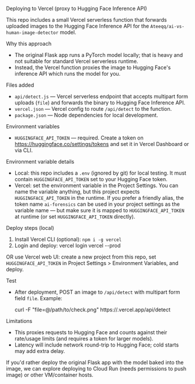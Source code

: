 Deploying to Vercel (proxy to Hugging Face Inference API)

This repo includes a small Vercel serverless function that forwards uploaded images to the Hugging Face Inference API for the `Ateeqq/ai-vs-human-image-detector` model.

Why this approach

- The original Flask app runs a PyTorch model locally; that is heavy and not suitable for standard Vercel serverless runtime.
- Instead, the Vercel function proxies the image to Hugging Face's inference API which runs the model for you.

Files added

- `api/detect.js` — Vercel serverless endpoint that accepts multipart form uploads (`file`) and forwards the binary to Hugging Face Inference API.
- `vercel.json` — Vercel config to route `/api/detect` to the function.
- `package.json` — Node dependencies for local development.

Environment variables

- `HUGGINGFACE_API_TOKEN` — required. Create a token on https://huggingface.co/settings/tokens and set it in Vercel Dashboard or via CLI.

Environment variable details

- Local: this repo includes a `.env` (ignored by git) for local testing. It must contain `HUGGINGFACE_API_TOKEN` set to your Hugging Face token.
- Vercel: set the environment variable in the Project Settings. You can name the variable anything, but this project expects `HUGGINGFACE_API_TOKEN` in the runtime. If you prefer a friendly alias, the token name `ai-forensics` can be used in your project settings as the variable name — but make sure it is mapped to `HUGGINGFACE_API_TOKEN` at runtime (or set `HUGGINGFACE_API_TOKEN` directly).

Deploy steps (local)

1. Install Vercel CLI (optional): `npm i -g vercel`
2. Login and deploy:
   vercel login
   vercel --prod

OR use Vercel web UI: create a new project from this repo, set `HUGGINGFACE_API_TOKEN` in Project Settings > Environment Variables, and deploy.

Test

- After deployment, POST an image to `/api/detect` with multipart form field `file`. Example:

  curl -F "file=@/path/to/check.png" https://<your-vercel-app>.vercel.app/api/detect

Limitations

- This proxies requests to Hugging Face and counts against their rate/usage limits (and requires a token for larger models).
- Latency will include network round-trip to Hugging Face; cold starts may add extra delay.

If you'd rather deploy the original Flask app with the model baked into the image, we can explore deploying to Cloud Run (needs permissions to push image) or other VM/container hosts.
